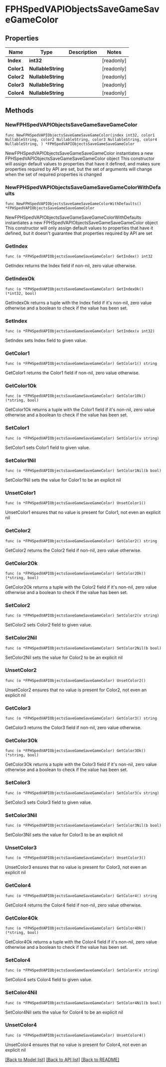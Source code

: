 # FPHSpedVAPIObjectsSaveGameSaveGameColor

## Properties

Name | Type | Description | Notes
------------ | ------------- | ------------- | -------------
**Index** | **int32** |  | [readonly] 
**Color1** | **NullableString** |  | [readonly] 
**Color2** | **NullableString** |  | [readonly] 
**Color3** | **NullableString** |  | [readonly] 
**Color4** | **NullableString** |  | [readonly] 

## Methods

### NewFPHSpedVAPIObjectsSaveGameSaveGameColor

`func NewFPHSpedVAPIObjectsSaveGameSaveGameColor(index int32, color1 NullableString, color2 NullableString, color3 NullableString, color4 NullableString, ) *FPHSpedVAPIObjectsSaveGameSaveGameColor`

NewFPHSpedVAPIObjectsSaveGameSaveGameColor instantiates a new FPHSpedVAPIObjectsSaveGameSaveGameColor object
This constructor will assign default values to properties that have it defined,
and makes sure properties required by API are set, but the set of arguments
will change when the set of required properties is changed

### NewFPHSpedVAPIObjectsSaveGameSaveGameColorWithDefaults

`func NewFPHSpedVAPIObjectsSaveGameSaveGameColorWithDefaults() *FPHSpedVAPIObjectsSaveGameSaveGameColor`

NewFPHSpedVAPIObjectsSaveGameSaveGameColorWithDefaults instantiates a new FPHSpedVAPIObjectsSaveGameSaveGameColor object
This constructor will only assign default values to properties that have it defined,
but it doesn't guarantee that properties required by API are set

### GetIndex

`func (o *FPHSpedVAPIObjectsSaveGameSaveGameColor) GetIndex() int32`

GetIndex returns the Index field if non-nil, zero value otherwise.

### GetIndexOk

`func (o *FPHSpedVAPIObjectsSaveGameSaveGameColor) GetIndexOk() (*int32, bool)`

GetIndexOk returns a tuple with the Index field if it's non-nil, zero value otherwise
and a boolean to check if the value has been set.

### SetIndex

`func (o *FPHSpedVAPIObjectsSaveGameSaveGameColor) SetIndex(v int32)`

SetIndex sets Index field to given value.


### GetColor1

`func (o *FPHSpedVAPIObjectsSaveGameSaveGameColor) GetColor1() string`

GetColor1 returns the Color1 field if non-nil, zero value otherwise.

### GetColor1Ok

`func (o *FPHSpedVAPIObjectsSaveGameSaveGameColor) GetColor1Ok() (*string, bool)`

GetColor1Ok returns a tuple with the Color1 field if it's non-nil, zero value otherwise
and a boolean to check if the value has been set.

### SetColor1

`func (o *FPHSpedVAPIObjectsSaveGameSaveGameColor) SetColor1(v string)`

SetColor1 sets Color1 field to given value.


### SetColor1Nil

`func (o *FPHSpedVAPIObjectsSaveGameSaveGameColor) SetColor1Nil(b bool)`

 SetColor1Nil sets the value for Color1 to be an explicit nil

### UnsetColor1
`func (o *FPHSpedVAPIObjectsSaveGameSaveGameColor) UnsetColor1()`

UnsetColor1 ensures that no value is present for Color1, not even an explicit nil
### GetColor2

`func (o *FPHSpedVAPIObjectsSaveGameSaveGameColor) GetColor2() string`

GetColor2 returns the Color2 field if non-nil, zero value otherwise.

### GetColor2Ok

`func (o *FPHSpedVAPIObjectsSaveGameSaveGameColor) GetColor2Ok() (*string, bool)`

GetColor2Ok returns a tuple with the Color2 field if it's non-nil, zero value otherwise
and a boolean to check if the value has been set.

### SetColor2

`func (o *FPHSpedVAPIObjectsSaveGameSaveGameColor) SetColor2(v string)`

SetColor2 sets Color2 field to given value.


### SetColor2Nil

`func (o *FPHSpedVAPIObjectsSaveGameSaveGameColor) SetColor2Nil(b bool)`

 SetColor2Nil sets the value for Color2 to be an explicit nil

### UnsetColor2
`func (o *FPHSpedVAPIObjectsSaveGameSaveGameColor) UnsetColor2()`

UnsetColor2 ensures that no value is present for Color2, not even an explicit nil
### GetColor3

`func (o *FPHSpedVAPIObjectsSaveGameSaveGameColor) GetColor3() string`

GetColor3 returns the Color3 field if non-nil, zero value otherwise.

### GetColor3Ok

`func (o *FPHSpedVAPIObjectsSaveGameSaveGameColor) GetColor3Ok() (*string, bool)`

GetColor3Ok returns a tuple with the Color3 field if it's non-nil, zero value otherwise
and a boolean to check if the value has been set.

### SetColor3

`func (o *FPHSpedVAPIObjectsSaveGameSaveGameColor) SetColor3(v string)`

SetColor3 sets Color3 field to given value.


### SetColor3Nil

`func (o *FPHSpedVAPIObjectsSaveGameSaveGameColor) SetColor3Nil(b bool)`

 SetColor3Nil sets the value for Color3 to be an explicit nil

### UnsetColor3
`func (o *FPHSpedVAPIObjectsSaveGameSaveGameColor) UnsetColor3()`

UnsetColor3 ensures that no value is present for Color3, not even an explicit nil
### GetColor4

`func (o *FPHSpedVAPIObjectsSaveGameSaveGameColor) GetColor4() string`

GetColor4 returns the Color4 field if non-nil, zero value otherwise.

### GetColor4Ok

`func (o *FPHSpedVAPIObjectsSaveGameSaveGameColor) GetColor4Ok() (*string, bool)`

GetColor4Ok returns a tuple with the Color4 field if it's non-nil, zero value otherwise
and a boolean to check if the value has been set.

### SetColor4

`func (o *FPHSpedVAPIObjectsSaveGameSaveGameColor) SetColor4(v string)`

SetColor4 sets Color4 field to given value.


### SetColor4Nil

`func (o *FPHSpedVAPIObjectsSaveGameSaveGameColor) SetColor4Nil(b bool)`

 SetColor4Nil sets the value for Color4 to be an explicit nil

### UnsetColor4
`func (o *FPHSpedVAPIObjectsSaveGameSaveGameColor) UnsetColor4()`

UnsetColor4 ensures that no value is present for Color4, not even an explicit nil

[[Back to Model list]](../README.md#documentation-for-models) [[Back to API list]](../README.md#documentation-for-api-endpoints) [[Back to README]](../README.md)


